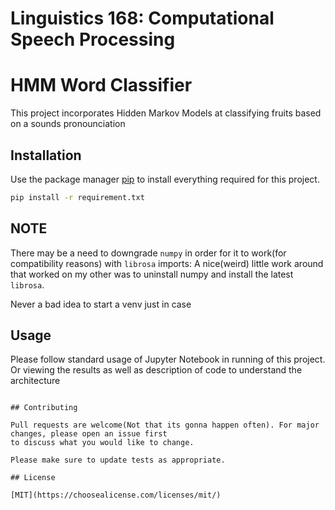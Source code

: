 # Linguistics 168: Computational Speech Processing

# HMM Word Classifier

This project incorporates Hidden Markov Models at classifying fruits based on a sounds pronounciation

## Installation

Use the package manager [pip](https://pip.pypa.io/en/stable/) to install everything required for this project.

```bash
pip install -r requirement.txt
```
## NOTE

There may be a need to downgrade ```numpy``` in order for it to work(for compatibility reasons) with ```librosa``` imports:
A nice(weird) little work around that worked on my other was to uninstall numpy and install the latest ```librosa```. 

Never a bad idea to start a venv just in case

## Usage

Please follow standard usage of Jupyter Notebook in running of this project.
Or viewing the results as well as description of code to understand the architecture

```

## Contributing

Pull requests are welcome(Not that its gonna happen often). For major changes, please open an issue first
to discuss what you would like to change.

Please make sure to update tests as appropriate.

## License

[MIT](https://choosealicense.com/licenses/mit/)
